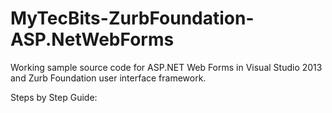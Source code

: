 MyTecBits-ZurbFoundation-ASP.NetWebForms
========================================

Working sample source code for ASP.NET Web Forms in Visual Studio 2013 and Zurb Foundation user interface framework.

Steps by Step Guide:

